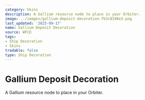 ```yaml
---
category: Skins
description: A Gallium resource node to place in your Orbiter.
image: ../images/gallium-deposit-decoration-fb3c8198e3.png
last_updated: '2025-09-17'
name: Gallium Deposit Decoration
source: WFCD
tags:
- Ship Decoration
- Skins
tradable: false
type: Ship Decoration
---
```


# Gallium Deposit Decoration

A Gallium resource node to place in your Orbiter.

